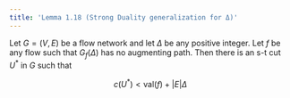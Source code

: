 ```yaml
---
title: 'Lemma 1.18 (Strong Duality generalization for Δ)'
---
```


Let $G=(V,E)$ be a flow network and let $\Delta$ be any positive
integer. Let $f$ be any flow such that $G_f(\Delta)$ has no augmenting
path. Then there is an s-t cut $U^*$ in $G$ such that

$$
c(U^*) < \text{val}(f) + |E|\Delta
$$
